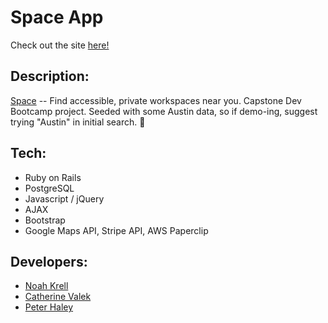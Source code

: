 # Space App

Check out the site [here!](https://space-app-dbc.herokuapp.com/)

## Description:
[Space](https://space-app-dbc.herokuapp.com/) -- Find accessible, private workspaces near you. Capstone Dev Bootcamp project. Seeded with some Austin data, so if demo-ing, suggest trying "Austin" in initial search. :grimacing:

## Tech:
- Ruby on Rails
- PostgreSQL
- Javascript / jQuery
- AJAX
- Bootstrap
- Google Maps API, Stripe API, AWS Paperclip

## Developers:
- [Noah Krell](https://github.com/noahkrell)
- [Catherine Valek](https://github.com/catherinevalek)
- [Peter Haley](https://github.com/pblhaley)
